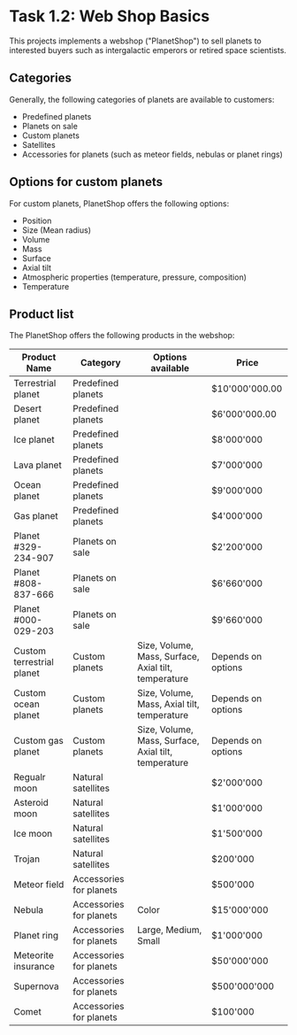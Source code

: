 # Task 1.2: Web Shop Basics

This projects implements a webshop ("PlanetShop") to sell planets to interested buyers such as intergalactic emperors or retired space scientists.

## Categories
Generally, the following categories of planets are available to customers:
* Predefined planets
* Planets on sale
* Custom planets
* Satellites
* Accessories for planets (such as meteor fields, nebulas or planet rings)

## Options for custom planets
For custom planets, PlanetShop offers the following options:
* Position
* Size (Mean radius)
* Volume
* Mass
* Surface
* Axial tilt
* Atmospheric properties (temperature, pressure, composition)
* Temperature

## Product list
The PlanetShop offers the following products in the webshop:

Product Name | Category | Options available | Price
--- | --- | --- | ---
Terrestrial planet | Predefined planets | | $10'000'000.00
Desert planet | Predefined planets | | $6'000'000.00
Ice planet | Predefined planets | | $8'000'000
Lava planet | Predefined planets | | $7'000'000
Ocean planet | Predefined planets | | $9'000'000
Gas planet | Predefined planets | | $4'000'000
Planet #329-234-907 | Planets on sale | | $2'200'000
Planet #808-837-666 | Planets on sale | | $6'660'000
Planet #000-029-203 | Planets on sale | | $9'660'000
Custom terrestrial planet | Custom planets | Size, Volume, Mass, Surface, Axial tilt, temperature | Depends on options
Custom ocean planet | Custom planets | Size, Volume, Mass, Axial tilt, temperature | Depends on options
Custom gas planet | Custom planets | Size, Volume, Mass, Surface, Axial tilt, temperature | Depends on options
Regualr moon | Natural satellites | | $2'000'000
Asteroid moon | Natural satellites | | $1'000'000
Ice moon | Natural satellites | | $1'500'000
Trojan| Natural satellites | | $200'000
Meteor field | Accessories for planets | | $500'000
Nebula | Accessories for planets | Color | $15'000'000
Planet ring | Accessories for planets | Large, Medium, Small | $1'000'000
Meteorite insurance | Accessories for planets |  | $50'000'000
Supernova | Accessories for planets |  | $500'000'000
Comet | Accessories for planets |  | $100'000
